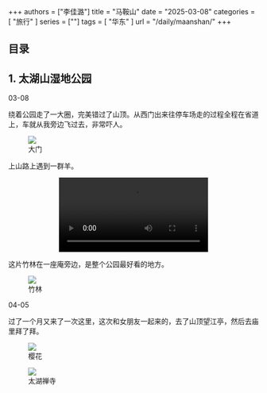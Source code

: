 +++
authors = ["李佳潞"]
title = "马鞍山"
date = "2025-03-08"
categories = [
    "旅行"
]
series = [""]
tags = [
    "华东"
]
url = "/daily/maanshan/"
+++
<!DOCTYPE html>
<html lang="zh-CN">
<head>
    <meta charset="UTF-8">
    <meta name="viewport" content="width=device-width, initial-scale=1.0">
    <link rel="stylesheet" href="/assets/css/styles.css">
    <script src="/assets/js/toc.js"></script>    
</head>
<body>
    <article>
        <nav>
            <h2>目录</h2>
            <ul id="toc">
                <!-- 目录项会在这里动态生成 -->
            </ul>
        </nav>
        <section>
            <h2>1. 太湖山湿地公园</h2>
            <p>03-08 <i class="fas fa-cloud"></i></p>
            <p>         绕着公园走了一大圈，完美错过了山顶。从西门出来往停车场走的过程全程在省道上，车就从我旁边飞过去，非常吓人。</p>
            <div class="container">
                <div class="image">
                    <figure>
                        <a data-fancybox="gallery" href="/images/daily-travel/maanshan1.jpg">
    <img src="/images/daily-travel/maanshan1.jpg" loading="lazy">
</a>
                        <figcaption>大门</figcaption>
                    </figure>
                </div>
            </div>
            <p>         上山路上遇到一群羊。</p>
            <div class="container" style="display: flex; justify-content: center;">
                <video controls style="max-width:100%; height:auto;">
                    <source src="https://github.com/heirenlop/heirenlop.github.io/releases/download/V1.0/maanshan1.mp4" type="video/mp4">
                    您的浏览器不支持 HTML5 视频播放。
                </video>
            </div>
            <p>         这片竹林在一座庵旁边，是整个公园最好看的地方。</p>
            <div class="container">
                <div class="image">
                    <figure>
                        <a data-fancybox="gallery" href="/images/daily-travel/maanshan2.jpg">
    <img src="/images/daily-travel/maanshan2.jpg" loading="lazy">
</a>
                        <figcaption>竹林</figcaption>
                    </figure>
                </div>
            </div>
        </section>
        <section>
        <p>04-05 <i class="fas fa-sun"></i></p>
            <p>         过了一个月又来了一次这里，这次和女朋友一起来的，去了山顶望江亭，然后去庙里拜了拜。</p>
            <div class="container">
                <div class="image">
                    <figure>
                        <a data-fancybox="gallery" href="/images/daily-travel/maanshan4.png">
    <img src="/images/daily-travel/maanshan4.png" loading="lazy">
</a>
                        <figcaption>樱花</figcaption>
                    </figure>
                </div>
            </div>
            <div class="container">
                <div class="image">
                    <figure>
                        <a data-fancybox="gallery" href="/images/daily-travel/maanshan5.png">
    <img src="/images/daily-travel/maanshan5.png" loading="lazy">
</a>
                        <figcaption>太湖禅寺</figcaption>
                    </figure>
                </div>
            </div>
        </section>
    </article>
</body>
</html>